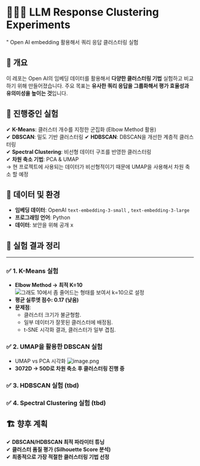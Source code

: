 # 🧑🏻‍💻 LLM Response Clustering Experiments
" Open AI embedding 활용해서 쿼리 응답 클러스터링 실험

## 📁 개요
이 레포는 Open AI의 임베딩 데이터를 활용해서 **다양한 클러스터링 기법** 실험하고 비교하기 위해 만들어졌습니다. 
주요 목표는 **유사한 쿼리 응답을 그룹화해서 평가 효율성과 유의미성을 높이는 것**입니다. 

## 📁 진행중인 실험
✔ **K-Means**: 클러스터 개수를 지정한 군집화 (Elbow Method 활용)  
✔ **DBSCAN**: 밀도 기반 클러스터링
✔ **HDBSCAN**: DBSCAN을 개선한 계층적 클러스터링  
✔ **Spectral Clustering**: 비선형 데이터 구조를 반영한 클러스터링  
✔ **차원 축소 기법**: PCA & UMAP  
  → 현 프로젝트에 사용되는 데이터가 비선형적이기 때문에 UMAP을 사용해서 차원 축소 할 예정

## 📁 데이터 및 환경
- **임베딩 데이터**: OpenAI `text-embedding-3-small`  , `text-embedding-3-large`  
- **프로그래밍 언어**: Python 
- **데이터**: 보안을 위해 공개 x

## 📌 실험 결과 정리

---

### ✅ **1. K-Means 실험**
- **Elbow Method → 최적 K=10**
  ![그래도 10에서 좀 줄어드는 형태를 보여서 k=10으로 설정](attachment:31cc2131-5bc3-4eb6-9aa0-23b8caa7a41a:image.png)
- **평균 실루엣 점수: 0.17 (낮음)**
- **문제점**:
  - 클러스터 크기가 불균형함.
  - 일부 데이터가 잘못된 클러스터에 배정됨.
  - t-SNE 시각화 결과, 클러스터가 일부 겹침.

### ✅ **2. UMAP을 활용한 DBSCAN 실험**
- UMAP vs PCA 시각화
  ![image.png](attachment:70a79914-e0a6-401b-b035-f0f5603f4c4a:image.png)
- **3072D → 50D로 차원 축소 후 클러스터링 진행 중**

### ✅ **3. HDBSCAN 실험** (tbd)

### ✅ **4. Spectral Clustering 실험** (tbd)


## 🏗 향후 계획
✔ **DBSCAN/HDBSCAN 최적 파라미터 튜닝**  
✔ **클러스터 품질 평가 (Silhouette Score 분석)**  
✔ **최종적으로 가장 적절한 클러스터링 기법 선정**  


